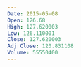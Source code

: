 ```yaml
---
Date: 2015-05-08
Open: 126.68
High: 127.620003
Low: 126.110001
Close: 127.620003
Adj Close: 120.831108
Volume: 55550400
---
```

